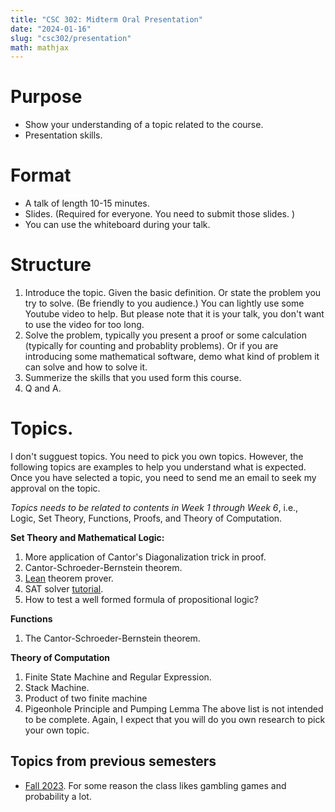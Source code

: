 ```yaml
---
title: "CSC 302: Midterm Oral Presentation"
date: "2024-01-16"
slug: "csc302/presentation"
math: mathjax
--- 
```

# Purpose
- Show your understanding of a topic related to the course.
- Presentation skills.

# Format
- A talk of length 10-15 minutes. 
- Slides. (Required for everyone. You need to submit those slides. )
- You can use the whiteboard during your talk.

# Structure
1. Introduce the topic. Given the basic definition. Or state the problem you try to solve. (Be friendly to you audience.) You can lightly use some Youtube video to help. But please note that it is your talk, you don't want to use the video for too long. 
2. Solve the problem, typically you present a proof or some calculation (typically for counting and probablity problems). Or if you are introducing some mathematical software, demo what kind of problem it can solve and how to solve it.
3. Summerize the skills that you used form this course. 
4. Q and A. 
# Topics.
I don't sugguest topics. You need to pick you own topics. However, the following topics are examples to help you understand what is expected. Once you have selected a topic, you need to send me an email to seek my approval on the topic. 

*Topics needs to be related to contents in Week 1 through Week 6*, i.e., Logic, Set Theory, Functions, Proofs, and Theory of Computation. 

<strong>Set Theory and Mathematical Logic:</strong> 
1. More application of Cantor's Diagonalization trick in proof. 
2. Cantor-Schroeder-Bernstein theorem. 
3. [Lean](https://lean-lang.org/) theorem prover.
4. SAT solver [tutorial](https://www.borealisai.com/research-blogs/tutorial-9-sat-solvers-i-introduction-and-applications/). 
5. How to test a well formed formula of propositional logic?

<strong>Functions</strong>
1. The Cantor-Schroeder-Bernstein theorem.

<strong>Theory of Computation</strong>
1. Finite State Machine and Regular Expression.
2. Stack Machine. 
3. Product of two finite machine
4. Pigeonhole Principle and Pumping Lemma
The above list is not intended to be complete. Again, I expect that you will do you own research to pick your own topic.

## Topics from previous semesters
 -  [Fall 2023](https://docs.google.com/spreadsheets/d/1JZ3cvqz-4t5NA23tpp0AHdyYEVXnww7jBlRTO6S8cKw/edit?pli=1#gid=0). For some reason the class likes gambling games and probability a lot.

